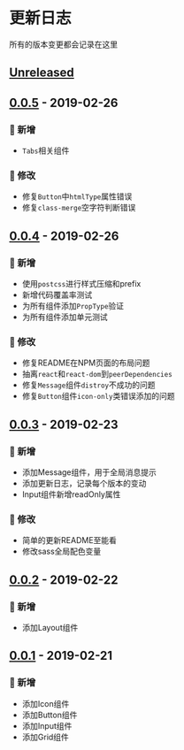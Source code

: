 # 更新日志
所有的版本变更都会记录在这里

## [Unreleased]
[Unreleased]: https://github.com/Hoofoo-WHU/semon-ui/compare/0.0.5...HEAD

## [0.0.5] - 2019-02-26
[0.0.5]: https://github.com/Hoofoo-WHU/semon-ui-react/releases/tag/0.0.5
### 🎉 新增
- `Tabs`相关组件

### 📝 修改
- 修复`Button`中`htmlType`属性错误
- 修复`class-merge`空字符判断错误

## [0.0.4] - 2019-02-26
[0.0.4]: https://github.com/Hoofoo-WHU/semon-ui-react/releases/tag/0.0.4
### 🎉 新增
- 使用`postcss`进行样式压缩和prefix
- 新增代码覆盖率测试
- 为所有组件添加`PropType`验证
- 为所有组件添加单元测试

### 📝 修改
- 修复README在NPM页面的布局问题
- 抽离`react`和`react-dom`到`peerDependencies`
- 修复`Message`组件`distroy`不成功的问题
- 修复`Button`组件`icon-only`类错误添加的问题

## [0.0.3] - 2019-02-23
[0.0.3]: https://github.com/Hoofoo-WHU/semon-ui-react/releases/tag/0.0.3
### 🎉 新增
- 添加Message组件，用于全局消息提示
- 添加更新日志，记录每个版本的变动
- Input组件新增readOnly属性
### 📝 修改
- 简单的更新README至能看
- 修改sass全局配色变量

## [0.0.2] - 2019-02-22
[0.0.2]: https://github.com/Hoofoo-WHU/semon-ui-react/releases/tag/0.0.2
### 🎉 新增
- 添加Layout组件

## [0.0.1] - 2019-02-21
[0.0.1]: https://github.com/Hoofoo-WHU/semon-ui-react/releases/tag/0.0.1
### 🎉 新增
- 添加Icon组件
- 添加Button组件
- 添加Input组件
- 添加Grid组件
